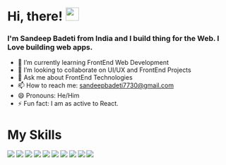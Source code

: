 # Hi, there! <img src="https://raw.githubusercontent.com/MartinHeinz/MartinHeinz/master/wave.gif" width="30px">
### I'm Sandeep Badeti from India and I build thing for the Web. I Love building web apps. 



- 🌱 I’m currently learning FrontEnd Web Development
- 👯 I’m looking to collaborate on UI/UX and FrontEnd Projects
- 💬 Ask me about FrontEnd Technologies
- 📫 How to reach me: sandeepbadeti7730@gmail.com
- 😄 Pronouns: He/Him
- ⚡ Fun fact: I am as active to React.

# My Skills

<img src="https://img.shields.io/badge/HTML5-E34F26?style=for-the-badge&logo=html5&logoColor=white" />
<img src="https://img.shields.io/badge/CSS3-1572B6?style=for-the-badge&logo=css3&logoColor=white" />
<img src="https://img.shields.io/badge/JavaScript-323330?style=for-the-badge&logo=javascript&logoColor=F7DF1E" />
<img src="https://img.shields.io/badge/npm-CB3837?style=for-the-badge&logo=npm&logoColor=white" />
<img src="https://img.shields.io/badge/Sass-CC6699?style=for-the-badge&logo=sass&logoColor=white" />
<img src=" https://img.shields.io/badge/Bootstrap-563D7C?style=for-the-badge&logo=bootstrap&logoColor=white" />
<img src="https://img.shields.io/badge/React-20232A?style=for-the-badge&logo=react&logoColor=61DAFB" />
<img src="https://img.shields.io/badge/Material--UI-0081CB?style=for-the-badge&logo=material-ui&logoColor=white" />
<img src="https://img.shields.io/badge/firebase-ffca28?style=for-the-badge&logo=firebase&logoColor=black" />
<img src="https://img.shields.io/badge/Git-F05032?style=for-the-badge&logo=git&logoColor=white" />


